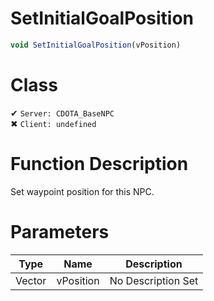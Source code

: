 # SetInitialGoalPosition
```js	
void SetInitialGoalPosition(vPosition)
```
# Class
✔ `Server: CDOTA_BaseNPC`  
✖ `Client: undefined`  

# Function Description
Set waypoint position for this NPC.
# Parameters
Type|Name|Description
--|--|--
Vector|vPosition|No Description Set
